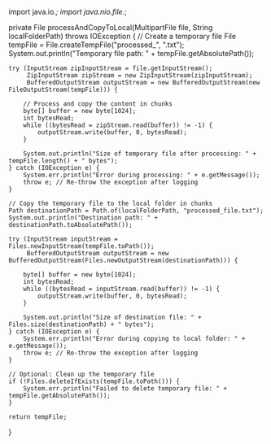 import java.io.*;
import java.nio.file.*;

private File processAndCopyToLocal(MultipartFile file, String localFolderPath) throws IOException {
    // Create a temporary file
    File tempFile = File.createTempFile("processed_", ".txt");
    System.out.println("Temporary file path: " + tempFile.getAbsolutePath());

    try (InputStream zipInputStream = file.getInputStream();
         ZipInputStream zipStream = new ZipInputStream(zipInputStream);
         BufferedOutputStream outputStream = new BufferedOutputStream(new FileOutputStream(tempFile))) {

        // Process and copy the content in chunks
        byte[] buffer = new byte[1024];
        int bytesRead;
        while ((bytesRead = zipStream.read(buffer)) != -1) {
            outputStream.write(buffer, 0, bytesRead);
        }

        System.out.println("Size of temporary file after processing: " + tempFile.length() + " bytes");
    } catch (IOException e) {
        System.err.println("Error during processing: " + e.getMessage());
        throw e; // Re-throw the exception after logging
    }

    // Copy the temporary file to the local folder in chunks
    Path destinationPath = Path.of(localFolderPath, "processed_file.txt");
    System.out.println("Destination path: " + destinationPath.toAbsolutePath());

    try (InputStream inputStream = Files.newInputStream(tempFile.toPath());
         BufferedOutputStream outputStream = new BufferedOutputStream(Files.newOutputStream(destinationPath))) {

        byte[] buffer = new byte[1024];
        int bytesRead;
        while ((bytesRead = inputStream.read(buffer)) != -1) {
            outputStream.write(buffer, 0, bytesRead);
        }

        System.out.println("Size of destination file: " + Files.size(destinationPath) + " bytes");
    } catch (IOException e) {
        System.err.println("Error during copying to local folder: " + e.getMessage());
        throw e; // Re-throw the exception after logging
    }

    // Optional: Clean up the temporary file
    if (!Files.deleteIfExists(tempFile.toPath())) {
        System.err.println("Failed to delete temporary file: " + tempFile.getAbsolutePath());
    }

    return tempFile;
}
